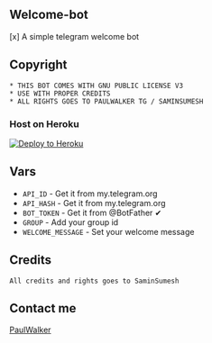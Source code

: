 ## Welcome-bot

[x] A simple telegram welcome bot 

## Copyright 
```
* THIS BOT COMES WITH GNU PUBLIC LICENSE V3 
* USE WITH PROPER CREDITS 
* ALL RIGHTS GOES TO PAULWALKER TG / SAMINSUMESH
```
### Host on Heroku

<p><a href="https://heroku.com/deploy?template=https://github.com/saminsumesh/Welcome-Bot"><img src="https://www.herokucdn.com/deploy/button.svg" alt="Deploy to Heroku"/></a></p>


## Vars 

* `API_ID` - Get it from my.telegram.org
* `API_HASH` - Get it from my.telegram.org
* `BOT_TOKEN` - Get it from @BotFather ✔
* `GROUP` - Add your group id
* `WELCOME_MESSAGE` - Set your welcome message

## Credits 
`All credits and rights goes to SaminSumesh`

## Contact me 
<a href="https://t.me/Paulwalker_TG">PaulWalker</a>
